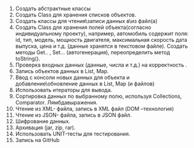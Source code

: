 1. Создать абстрактные классы
2. Создать Сlass для хранения списков объектов.
3. Создать классы для чтения\записи данных в\из файл(а)
4. Создать Сlass для хранения полей объекта(согласно индивидуальному проекту), например,
автомобиль содержит поля: id, тип, модель, мощность двигателя, максимальная скорость
дата выпуска, цена и т.д. (данные хранятся в текстовом файле). Создать методы Get.. ,
Set… (автогенерация), переопределить метод toString().
5. Проверка входных данных (данные, числа и т.д.) на корректность .
6. Запись объектов данных в List, Map.
7. Ввод с консоли новых данных для объекта и добавление\обновление данных в List, Map (и
файлов)
8. Использовать итераторы для вывода.
9. Сортировка данных по выбранному полю, используя Сollections, Соmparator. Лямбдавыражения.
10. Чтение из XML- файла, запись в XML файл (DOM –технология)
11. Чтение из JSON- файла, запись в JSON файл.
12. Шифрование данных.
13. Архивация (jar, zip, rar).
14. Использовать UNIT-тесты для тестирования.
15. Запись на GitHub
